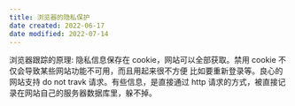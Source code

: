 ```yaml
---
title: 浏览器的隐私保护
date created: 2022-06-17
date modified: 2022-07-14
---
```


浏览器跟踪的原理: 隐私信息保存在 cookie，网站可以全部获取。禁用 cookie 不仅会导致某些网站功能不可用，而且用起来很不方便 比如要重新登录等。良心的网站支持 do not travk 请求。有些信息，是直接通过 http 请求的方式，被直接记录在网站自己的服务器数据库里，躲不掉。

